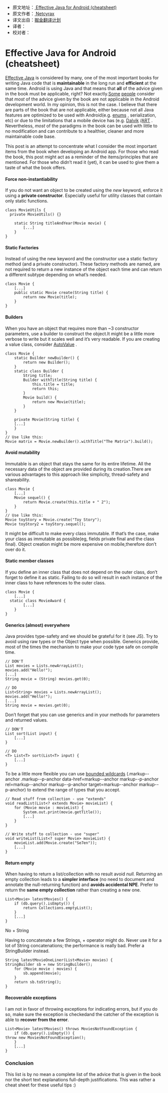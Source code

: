 * 原文地址：[ Effective Java for Android (cheatsheet) ](https://medium.com/rocknnull/effective-java-for-android-cheatsheet-bf4e3433889a#.hmlqxkmzh)
* 原文作者：[ Netcyrax ]( https://medium.com/@netcyrax)
* 译文出自：[掘金翻译计划](https://github.com/xitu/gold-miner)
* 译者：
* 校对者：

# Effective Java for Android (cheatsheet)

[Effective Java](https://www.amazon.co.uk/Effective-Java-Second-Joshua-Bloch/dp/0321356683) is considered by many, one of the most important books for writing Java code that is **maintainable** in the long run and **efficient** at the same time. Android is using Java and that means that **all** of the advice given in the book must be applicable, right? Not exactly.[Some](https://news.ycombinator.com/item?id=12893118) [people](https://www.reddit.com/r/androiddev/comments/4smncj/is_this_true/) consider that *most* of the advice given by the book are not applicable in the Android development world. In my opinion, this is not the case. I believe that there are parts of the book that are not applicable, either because not all Java features are optimized to be used with Android(e.g. [enums](https://developer.android.com/topic/performance/memory.html#Abstractions) , serialization, etc) or due to the limitations that a mobile device has (e.g. [Dalvik](https://en.wikipedia.org/wiki/Dalvik_%28software%29) /[ART](https://en.wikipedia.org/wiki/Android_Runtime) . Nevertheless, *most* of the paradigms in the book can be used with little to no modification and can contribute to a healthier, cleaner and more maintainable code base.

This post is an attempt to concentrate what I consider the most important items from the book when developing an Android app. For those who read the book, this post might act as a reminder of the items/principles that are mentioned. For those who didn’t read it (yet), it can be used to give them a taste of what the book offers.

#### Force non-instantiability

If you do not want an object to be created using the *new* keyword, enforce it using a **private constructor**. Especially useful for utility classes that contain only static functions.

```
class MovieUtils {
  private MovieUtils() {}

    static String titleAndYear(Movie movie) {
        [...]
    }
}

```

#### Static Factories

Instead of using the new keyword and the constructor use a static factory method (and a private constructor). These factory methods are named, are not required to return a new instance of the object each time and can return a different subtype depending on what’s needed.

```
class Movie {
    [...]
    public static Movie create(String title) {
        return new Movie(title);
    }
}

```

#### Builders

When you have an object that requires more than ~3 constructor parameters, use a builder to construct the object.It might be a little more verbose to write but it scales well and it’s very readable. If you are creating a value class, consider [AutoValue](https://medium.com/rocknnull/no-more-value-classes-boilerplate-the-power-of-autovalue-bbaf36cf8bbe#.cazel3w3g) .

```
class Movie {
    static Builder newBuilder() {
        return new Builder();
    }
    static class Builder {
        String title;
        Builder withTitle(String title) {
            this.title = title;
            return this;
        }
        Movie build() {
            return new Movie(title);
        }
    }

    private Movie(String title) {
    [...]
    }
}
// Use like this:
Movie matrix = Movie.newBuilder().withTitle("The Matrix").build();

```

#### Avoid mutability

Immutable is an object that stays the same for its entire lifetime. All the necessary data of the object are provided during its creation.There are various advantages to this approach like simplicity, thread-safety and shareability.

```
class Movie {
    [...]
    Movie sequel() {
        return Movie.create(this.title + " 2");
    }
}
// Use like this:
Movie toyStory = Movie.create("Toy Story");
Movie toyStory2 = toyStory.sequel();

```

It might be difficult to make every class immutable. If that’s the case, make your class as immutable as possible(eg, fields private final and the class final). Object creation might be more expensive on mobile,therefore don’t over do it.

#### Static member classes

If you define an inner class that does not depend on the outer class, don’t forget to define it as static. Failing to do so will result in each instance of the inner class to have references to the outer class.

```
class Movie {
    [...]
  static class MovieAward {
        [...]
    }
}

```

#### Generics (almost) everywhere

Java provides type-safety and we should be grateful for it (see JS). Try to avoid using raw types or the Object type when possible. Generics provide, most of the times the mechanism to make your code type safe on compile time.

```
// DON'T
List movies = Lists.newArrayList();
movies.add("Hello!");
[...]
String movie = (String) movies.get(0);

// DO
List<String> movies = Lists.newArrayList();
movies.add("Hello!");
[...]
String movie = movies.get(0);

```

Don’t forget that you can use generics and in your methods for parameters and returned values.

```
// DON'T
List sort(List input) {
    [...]
}

// DO
<T> List<T> sort(List<T> input) {
    [...]
}

```

To be a little more flexible you can use [bounded wildcards](http://stackoverflow.com/questions/2723397/what-is-pecs-producer-extends-consumer-super) (.markup--anchor .markup--p-anchor data-href=markup--anchor markup--p-anchor rel=markup--anchor markup--p-anchor target=markup--anchor markup--p-anchor) to extend the range of types that you accept.

```
// Read stuff from collection - use "extends"
void readList(List<? extends Movie> movieList) {
    for (Movie movie : movieList) {
        System.out.print(movie.getTitle());
        [...]
    }
}

// Write stuff to collection - use "super"
void writeList(List<? super Movie> movieList) {
    movieList.add(Movie.create("Se7en"));
    [...]
}

```

#### Return empty

When having to return a list/collection with no result avoid *null.* Returning an empty collection leads to a **simpler interface** (no need to document and annotate the null-returning function) and **avoids accidental NPE**. Prefer to return the **same empty collection** rather than creating a new one.

```
List<Movie> latestMovies() {
    if (db.query().isEmpty()) {
        return Collections.emptyList();
    }
    [...]
}

```

No + String

Having to concatenate a few Strings, + operator might do. Never use it for a lot of String concatenations; the performance is really bad. Prefer a StringBuilder instead.

```
String latestMovieOneLiner(List<Movie> movies) {
StringBuilder sb = new StringBuilder();
    for (Movie movie : movies) {
        sb.append(movie);
    }
    return sb.toString();
}

```

#### Recoverable exceptions

I am not in favor of throwing exceptions for indicating errors, but if you do so, make sure the exception is checkedand the catcher of the exception is able to **recover from the error**.

```
List<Movie> latestMovies() throws MoviesNotFoundException {
    if (db.query().isEmpty()) {
throw new MoviesNotFoundException();
    }
    [...]
}

```

### Conclusion

This list is by no mean a complete list of the advice that is given in the book nor the short text explanations full-depth justifications. This was rather a cheat sheet for these useful tips :)

